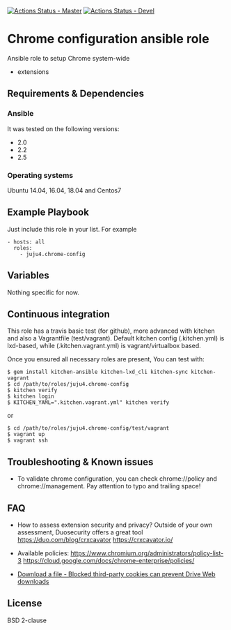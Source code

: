 [![Actions Status - Master](https://github.com/juju4/ansible-chrome-config/workflows/AnsibleCI/badge.svg)](https://github.com/juju4/ansible-chrome-config/actions?query=branch%3Amaster)
[![Actions Status - Devel](https://github.com/juju4/ansible-chrome-config/workflows/AnsibleCI/badge.svg?branch=devel)](https://github.com/juju4/ansible-chrome-config/actions?query=branch%3Adevel)
# Chrome configuration ansible role

Ansible role to setup Chrome system-wide
* extensions

## Requirements & Dependencies

### Ansible
It was tested on the following versions:
 * 2.0
 * 2.2
 * 2.5

### Operating systems

Ubuntu 14.04, 16.04, 18.04 and Centos7

## Example Playbook

Just include this role in your list.
For example

```
- hosts: all
  roles:
    - juju4.chrome-config
```

## Variables

Nothing specific for now.

## Continuous integration

This role has a travis basic test (for github), more advanced with kitchen and also a Vagrantfile (test/vagrant).
Default kitchen config (.kitchen.yml) is lxd-based, while (.kitchen.vagrant.yml) is vagrant/virtualbox based.

Once you ensured all necessary roles are present, You can test with:
```
$ gem install kitchen-ansible kitchen-lxd_cli kitchen-sync kitchen-vagrant
$ cd /path/to/roles/juju4.chrome-config
$ kitchen verify
$ kitchen login
$ KITCHEN_YAML=".kitchen.vagrant.yml" kitchen verify
```
or
```
$ cd /path/to/roles/juju4.chrome-config/test/vagrant
$ vagrant up
$ vagrant ssh
```

## Troubleshooting & Known issues

* To validate chrome configuration, you can check chrome://policy and chrome://management.
  Pay attention to typo and trailing space!

## FAQ

* How to assess extension security and privacy?
Outside of your own assessment, Duosecurity offers a great tool
https://duo.com/blog/crxcavator
https://crxcavator.io/

* Available policies:
https://www.chromium.org/administrators/policy-list-3
https://cloud.google.com/docs/chrome-enterprise/policies/

* [Download a file - Blocked third-party cookies can prevent Drive Web downloads](https://support.google.com/drive/answer/2423534)

## License

BSD 2-clause

